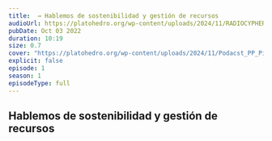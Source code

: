 ```yaml
---
title:  → Hablemos de sostenibilidad y gestión de recursos
audioUrl: https://platohedro.org/wp-content/uploads/2024/11/RADIOCYPHER_PP_EPISODIO_2.mp3
pubDate: Oct 03 2022
duration: 10:19
size: 0.7
cover: "https://platohedro.org/wp-content/uploads/2024/11/Podacst_PP_Pieza_2.jpg"
explicit: false
episode: 1
season: 1
episodeType: full
---
```



## Hablemos de sostenibilidad y gestión de recursos 


    